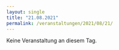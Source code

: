 ```yaml
---
layout: single
title: "21.08.2021"
permalink: /veranstaltungen/2021/08/21/
---
```


Keine Veranstaltung an diesem Tag.
